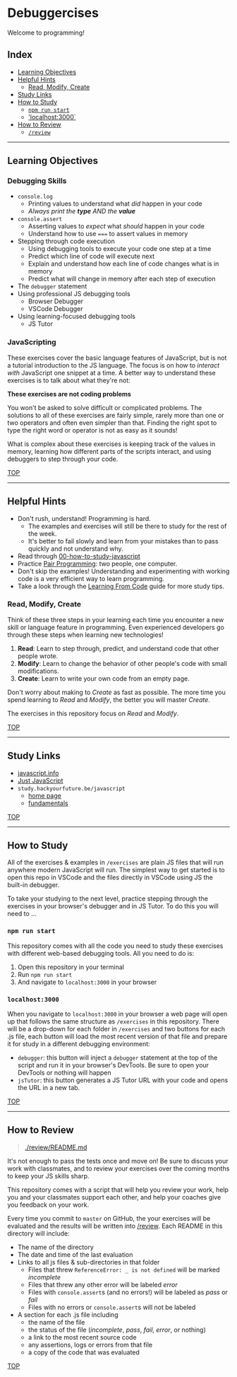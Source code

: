 # Debuggercises

Welcome to programming!

## Index

- [Learning Objectives](#learning-objectives)
- [Helpful Hints](#helpful-hints)
  - [Read, Modify, Create](#read-modify-create)
- [Study Links](#study-links)
- [How to Study](#how-to-study)
  - [`npm run start`](#npm-run-start)
  - ['localhost:3000`](#localhost3000)
- [How to Review](#how-to-review)
  - [`/review`](./review/README.md)

---

## Learning Objectives

### Debugging Skills

- `console.log`
  - Printing values to understand what _did_ happen in your code
  - _Always print the **type** AND the **value**_
- `console.assert`
  - Asserting values to _expect_ what _should_ happen in your code
  - Understand how to use `===` to assert values in memory
- Stepping through code execution
  - Using debugging tools to execute your code one step at a time
  - Predict which line of code will execute next
  - Explain and understand how each line of code changes what is in memory
  - Predict what will change in memory after each step of execution
- The `debugger` statement
- Using professional JS debugging tools
  - Browser Debugger
  - VSCode Debugger
- Using learning-focused debugging tools
  - JS Tutor

### JavaScripting

These exercises cover the basic language features of JavaScript, but is not a tutorial introduction to the JS language. The focus is on how to _interact with_ JavaScript one snippet at a time.  A better way to understand these exercises is to talk about what they're not:

__These exercises are not coding problems__

You won't be asked to solve difficult or complicated problems.  The solutions to all of these exercises are fairly simple, rarely more than one or two operators and often even simpler than that.  Finding the right spot to type the right word or operator is not as easy as it sounds!

What is complex about these exercises is keeping track of the values in memory, learning how different parts of the scripts interact, and using debuggers to step through your code.


[TOP](#debuggercises)

---

## Helpful Hints

- Don't rush, understand!  Programming is hard.
  - The examples and exercises will still be there to study for the rest of the week.
  - It's better to fail slowly and learn from your mistakes than to pass quickly and not understand why.
- Read through [00-how-to-study-javascript](./review/00-how-to-study-javascript/README.md)
- Practice [Pair Programming](https://study.hackyourfuture.be/collaborating/pair-programming): two people, one computer.
- Don't skip the examples!  Understanding and experimenting with working code is a very efficient way to learn programming.
- Take a look through the [Learning From Code](https://study.hackyourfuture.be/learning/learning-from-code) guide for more study tips.

### Read, Modify, Create

Think of these three steps in your learning each time you encounter a new skill or language feature in programming.  Even experienced developers go through these steps when learning new technologies!

1. __Read__: Learn to step through, predict, and understand code that other people wrote.
1. __Modify__: Learn to change the behavior of other people's code with small modifications.
1. __Create__: Learn to write your own code from an empty page.

Don't worry about making to _Create_ as fast as possible.  The more time you spend learning to _Read_ and _Modify_, the better you will master _Create_.

The exercises in this repository focus on _Read_ and _Modify_.

[TOP](#debuggercises)

---

## Study Links

- [javascript.info](https://javascript.info/)
- [Just JavaScript](https://github.com/hackyourfuturebelgium/just-javascript)
- `study.hackyourfuture.be/javascript`
  - [home page](https://study.hackyourfuture.be/javascript)
  - [fundamentals](https://study.hackyourfuture.be/javascript/fundamentas)

[TOP](#debuggercises)

---

## How to Study

All of the exercises & examples in `/exercises` are plain JS files that will run anywhere modern JavaScript will run.  The simplest way to get started is to open this repo in VSCode and the files directly in VSCode using JS the built-in debugger.

To take your studying to the next level, practice stepping through the exercises in your browser's debugger and in JS Tutor.  To do this you will need to ...

### `npm run start`

This repository comes with all the code you need to study these exercises with different web-based debugging tools.  All you need to do is:

1. Open this repository in your terminal
1. Run `npm run start`
1. And navigate to `localhost:3000` in your browser

### `localhost:3000`

When you navigate to `localhost:3000` in your browser a web page will open up that follows the same structure as `/exercises` in this repository.  There will be a drop-down for each folder in `/exercises` and two buttons for each .js file, each button will load the most recent version of that file and prepare it for study in a different debugging environment:

- `debugger`: this button will inject a `debugger` statement at the top of the script and run it in your browser's DevTools. Be sure to open your DevTools or nothing will happen
- `jsTutor`: this button generates a JS Tutor URL with your code and opens the URL in a new tab.

[TOP](#debuggercises)

---

## How to Review

> [./review/README.md](./review/README.md)

It's not enough to pass the tests once and move on!  Be sure to discuss your work with classmates, and to review your exercises over the coming months to keep your JS skills sharp.

This repository comes with a script that will help you review your work, help you and your classmates support each other, and help your coaches give you feedback on your work.


Every time you commit to `master` on GitHub, the your exercises will be evaluated and the results will be written into [/review](./review). Each README in this directory will include:

- The name of the directory
- The date and time of the last evaluation
- Links to all js files & sub-directories in that folder
  - Files that threw `ReferenceError: _ is not defined` will be marked _incomplete_
  - Files that threw any other error will be labeled _error_
  - Files with `console.assert`s (and no errors!) will be labeled as _pass_ or _fail_
  - Files with no errors or `console.assert`s will not be labeled
- A section for each .js file including
  - the name of the file
  - the status of the file (_incomplete_, _pass_, _fail_, _error_, or nothing)
  - a link to the most recent source code
  - any assertions, logs or errors from that file
  - a copy of the code that was evaluated


[TOP](#debuggercises)
